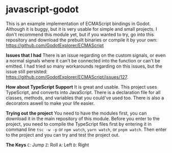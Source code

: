 # javascript-godot
 This is an example implementation of ECMAScript bindings in Godot. Although it is buggy, but it is very usable for simple and small projects. I don't recommend this module yet, but if you wanted to try, go into this repository and download the prebuilt binaries or compile it by your own: https://github.com/GodotExplorer/ECMAScript
 

**Issues that I had**
 There is an issue regarding on the custom signals, or even a normal signals where it can't be connected into the function or can't be emitted. I had tried so many workarounds regarding on this issues, but the issue still persisted: https://github.com/GodotExplorer/ECMAScript/issues/127.
 
 
**How about TypeScript Support**
 It is great and usable. This project uses TypeScript, and converts into JavaScript. There is a declaration file for all classes, methods, and variables that you could've used too. There is also a decorators aswell to make your life easier.
 

**Trying out the project**
 You need to have the modules first, you can download it in the main repository of this module. Before you enter to the project, you need to compile the TypeScript files first by entering it in command line `tsc -w -p` or `npm watch`, `yarn watch`, or `pnpm watch`.
 Then enter to the project and you can try and test the project out.
 
**The Keys**
 `C`: Jump
 `Z`: Roll
 `A`: Left
 `D`: Right
 
